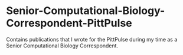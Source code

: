 # Senior-Computational-Biology-Correspondent-PittPulse
Contains publications that I wrote for the PittPulse during my time as a Senior Computational Biology Correspondent.
